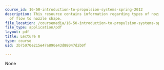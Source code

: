 ```yaml
---
course_id: 16-50-introduction-to-propulsion-systems-spring-2012
description: This resource contains information regarding types of nozzles; connection
  of flow to nozzle shape.
file_location: /coursemedia/16-50-introduction-to-propulsion-systems-spring-2012/3b75070e215e47a890e43d88047d2b0f_MIT16_50S12_lec8.pdf
file_type: application/pdf
layout: pdf
title: Lecture 8
type: course
uid: 3b75070e215e47a890e43d88047d2b0f

---
```

None